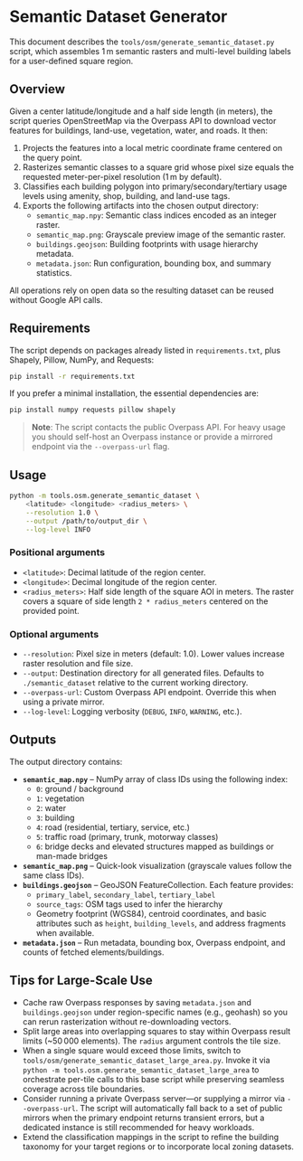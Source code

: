 # Semantic Dataset Generator

This document describes the `tools/osm/generate_semantic_dataset.py` script,
which assembles 1 m semantic rasters and multi-level building labels for a
user-defined square region.

## Overview

Given a center latitude/longitude and a half side length (in meters), the script queries
OpenStreetMap via the Overpass API to download vector features for buildings,
land-use, vegetation, water, and roads. It then:

1. Projects the features into a local metric coordinate frame centered on the
   query point.
2. Rasterizes semantic classes to a square grid whose pixel size equals the
   requested meter-per-pixel resolution (1 m by default).
3. Classifies each building polygon into primary/secondary/tertiary usage
   levels using amenity, shop, building, and land-use tags.
4. Exports the following artifacts into the chosen output directory:
   - `semantic_map.npy`: Semantic class indices encoded as an integer raster.
   - `semantic_map.png`: Grayscale preview image of the semantic raster.
   - `buildings.geojson`: Building footprints with usage hierarchy metadata.
   - `metadata.json`: Run configuration, bounding box, and summary statistics.

All operations rely on open data so the resulting dataset can be reused without
Google API calls.

## Requirements

The script depends on packages already listed in `requirements.txt`, plus
Shapely, Pillow, NumPy, and Requests:

```bash
pip install -r requirements.txt
```

If you prefer a minimal installation, the essential dependencies are:

```bash
pip install numpy requests pillow shapely
```

> **Note**: The script contacts the public Overpass API. For heavy usage you
> should self-host an Overpass instance or provide a mirrored endpoint via the
> `--overpass-url` flag.

## Usage

```bash
python -m tools.osm.generate_semantic_dataset \
    <latitude> <longitude> <radius_meters> \
    --resolution 1.0 \
    --output /path/to/output_dir \
    --log-level INFO
```

### Positional arguments

- `<latitude>`: Decimal latitude of the region center.
- `<longitude>`: Decimal longitude of the region center.
- `<radius_meters>`: Half side length of the square AOI in meters. The raster
  covers a square of side length `2 * radius_meters` centered on the provided
  point.

### Optional arguments

- `--resolution`: Pixel size in meters (default: 1.0). Lower values increase
  raster resolution and file size.
- `--output`: Destination directory for all generated files. Defaults to
  `./semantic_dataset` relative to the current working directory.
- `--overpass-url`: Custom Overpass API endpoint. Override this when using a
  private mirror.
- `--log-level`: Logging verbosity (`DEBUG`, `INFO`, `WARNING`, etc.).

## Outputs

The output directory contains:

- **`semantic_map.npy`** – NumPy array of class IDs using the following index:
  - `0`: ground / background
  - `1`: vegetation
  - `2`: water
  - `3`: building
  - `4`: road (residential, tertiary, service, etc.)
  - `5`: traffic road (primary, trunk, motorway classes)
  - `6`: bridge decks and elevated structures mapped as buildings or man-made bridges
- **`semantic_map.png`** – Quick-look visualization (grayscale values follow the
  same class IDs).
- **`buildings.geojson`** – GeoJSON FeatureCollection. Each feature provides:
  - `primary_label`, `secondary_label`, `tertiary_label`
  - `source_tags`: OSM tags used to infer the hierarchy
  - Geometry footprint (WGS84), centroid coordinates, and basic attributes such
    as `height`, `building_levels`, and address fragments when available.
- **`metadata.json`** – Run metadata, bounding box, Overpass endpoint, and
  counts of fetched elements/buildings.

## Tips for Large-Scale Use

- Cache raw Overpass responses by saving `metadata.json` and `buildings.geojson`
  under region-specific names (e.g., geohash) so you can rerun rasterization
  without re-downloading vectors.
- Split large areas into overlapping squares to stay within Overpass result
  limits (~50 000 elements). The `radius` argument controls the tile size.
- When a single square would exceed those limits, switch to
  `tools/osm/generate_semantic_dataset_large_area.py`. Invoke it via
  `python -m tools.osm.generate_semantic_dataset_large_area` to orchestrate
  per-tile calls to this base script while preserving seamless coverage across
  tile boundaries.
- Consider running a private Overpass server—or supplying a mirror via
  `--overpass-url`. The script will automatically fall back to a set of public
  mirrors when the primary endpoint returns transient errors, but a dedicated
  instance is still recommended for heavy workloads.
- Extend the classification mappings in the script to refine the building
  taxonomy for your target regions or to incorporate local zoning datasets.
